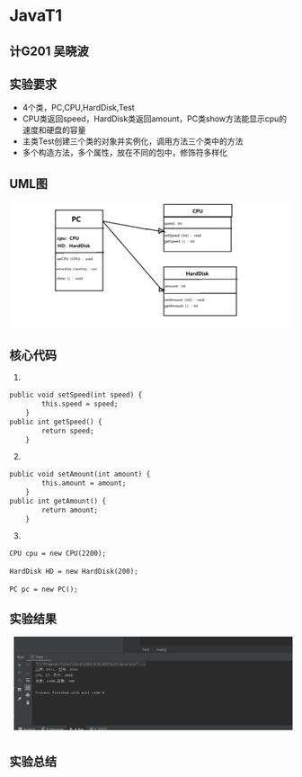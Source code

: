 # JavaT1

## 计G201 吴晓波

## 实验要求

+ 4个类，PC,CPU,HardDisk,Test
+ CPU类返回speed，HardDisk类返回amount，PC类show方法能显示cpu的速度和硬盘的容量
+ 主类Test创建三个类的对象并实例化，调用方法三个类中的方法
+ 多个构造方法，多个属性，放在不同的包中，修饰符多样化

## UML图

![](https://github.com/INHOPEKEEP/JavaT1/blob/main/picture/11.png)

## 核心代码
1.
```
public void setSpeed(int speed) {
        this.speed = speed;
    }
public int getSpeed() {
        return speed;
    }
```
2.
```
public void setAmount(int amount) {
        this.amount = amount;
    }
public int getAmount() {
        return amount;
    }
```
3.
```
CPU cpu = new CPU(2200);

HardDisk HD = new HardDisk(200);

PC pc = new PC();
```
## 实验结果

![](https://github.com/INHOPEKEEP/JavaT1/blob/main/picture/20%20(2).png)

## 实验总结


